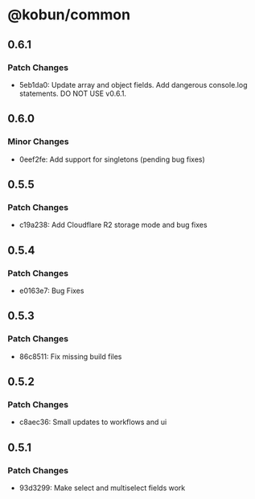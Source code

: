 # @kobun/common

## 0.6.1

### Patch Changes

- 5eb1da0: Update array and object fields. Add dangerous console.log statements. DO NOT USE v0.6.1.

## 0.6.0

### Minor Changes

- 0eef2fe: Add support for singletons (pending bug fixes)

## 0.5.5

### Patch Changes

- c19a238: Add Cloudflare R2 storage mode and bug fixes

## 0.5.4

### Patch Changes

- e0163e7: Bug Fixes

## 0.5.3

### Patch Changes

- 86c8511: Fix missing build files

## 0.5.2

### Patch Changes

- c8aec36: Small updates to workflows and ui

## 0.5.1

### Patch Changes

- 93d3299: Make select and multiselect fields work
